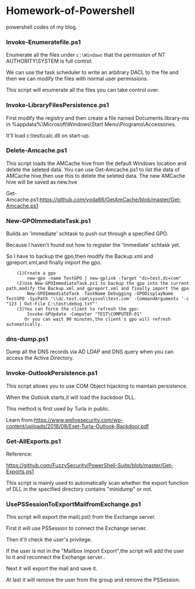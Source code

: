# Homework-of-Powershell
powershell codes of my blog.

### Invoke-Enumeratefile.ps1

Enumerate all the files under `c:\Windows` that the permission of NT AUTHORITY\SYSTEM is full control.

We can use the task scheduler to write an arbitrary DACL to the file and then we can modify the files with normal user permissions.

This script will enumerate all the files you can take control over.

### Invoke-LibraryFilesPersistence.ps1

First modify the registry and then create a file named Documents.library-ms in %appdata%\Microsoft\Windows\Start Menu\Programs\Accessories.

It'll load c:\test\calc.dll on start-up.

### Delete-Amcache.ps1

This script loads the AMCache hive from the default Windows location and delete the seleted data.
You can use Get-Amcache.ps1 to list the data of AMCache hive,then use this to delete the seleted data.
The new AMCache hive will be saved as new.hve

Get-Amcache.ps1:https://github.com/yoda66/GetAmCache/blob/master/Get-Amcache.ps1

### New-GPOImmediateTask.ps1

Builds an 'Immediate' schtask to push out through a specified GPO.

Because I haven't found out how to register the 'Immediate' schtask yet.

So I have to backup the gpo,then modify the Backup.xml and gpreport.xml,and finally import the gpo.
                
        (1)Create a gpo
            new-gpo -name TestGPO | new-gplink -Target "dc=test,dc=com"
        (2)Use New-GPOImmediateTask.ps1 to backup the gpo into the current path,modify the Backup.xml and gpreport.xml and finally import the gpo       
            New-GPOImmediateTask -TaskName Debugging -GPODisplayName TestGPO -SysPath '\\dc.test.com\sysvol\test.com' -CommandArguments '-c "123 | Out-File C:\test\debug.txt"'
        (3)You can force the client to refresh the gpo:
            Invoke-GPUpdate -Computer "TEST\COMPUTER-01"
           Or you can wait 90 minutes,the client's gpo will refresh automatically. 

### dns-dump.ps1

Dump all the DNS records via AD LDAP and DNS query when you can access the Active Directory.

### Invoke-OutlookPersistence.ps1

This script allows you to use COM Object hijacking to maintain persistence.

When the Outlook starts,it will load the backdoor DLL.

This method is first used by Turla in public.

Learn from:https://www.welivesecurity.com/wp-content/uploads/2018/08/Eset-Turla-Outlook-Backdoor.pdf

### Get-AllExports.ps1

Reference:

https://github.com/FuzzySecurity/PowerShell-Suite/blob/master/Get-Exports.ps1

This script is mainly used to automatically scan whether the export function of DLL in the specified directory contains "minidump" or not.

### UsePSSessionToExportMailfromExchange.ps1

This script will export the mail(.pst) from the Exchange server.

First it will use PSSession to connect the Exchange server.

Then it'll check the user's privilege.

If the user is not in the "Mailbox Import Export",the script will add the user to it and reconnect the Exchange server..

Next it will export the mail and save it.

At last it will remove the user from the group and remove the PSSession.



